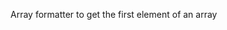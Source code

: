 Array formatter to get the first element of an array

<rv-bind-content class="pt-3">
<template>
<rv-example-tabs class="pt-3" handle="last-formatter">
<template type="single-html-file">
I like <span rv-text="['cracker', 'muffin', 'cake'] | last" ></span>.
</template>
</rv-example-tabs>
</template>
</rv-bind-content>
